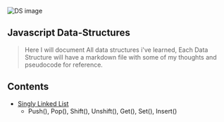 
![DS image](https://miro.medium.com/max/3840/0*q3GNg6zIUYoqQbIs.png)

## Javascript Data-Structures 
> Here I will document All data structures i've learned, Each Data Structure will have a markdown file with some of my thoughts and pseudocode for reference.  

## Contents
* [Singly Linked List](https://github.com/antman999/Javascript-data-structures/tree/main/SinglyLinkedList)
  * Push(), Pop(), Shift(), Unshift(), Get(), Set(), Insert()